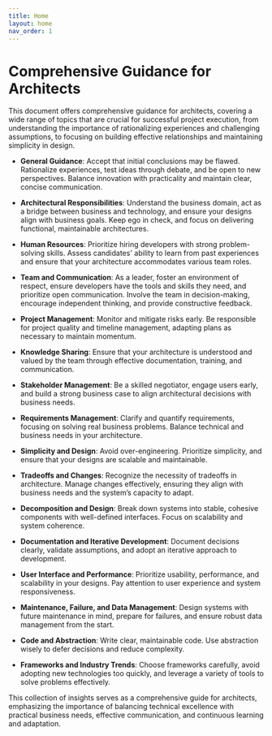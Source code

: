```yaml
---
title: Home
layout: home
nav_order: 1
---
```


# Comprehensive Guidance for Architects

This document offers comprehensive guidance for architects, covering a wide range of topics that are crucial for successful project execution, from understanding the importance of rationalizing experiences and challenging assumptions, to focusing on building effective relationships and maintaining simplicity in design.

- **General Guidance**: Accept that initial conclusions may be flawed. Rationalize experiences, test ideas through debate, and be open to new perspectives. Balance innovation with practicality and maintain clear, concise communication.
  
- **Architectural Responsibilities**: Understand the business domain, act as a bridge between business and technology, and ensure your designs align with business goals. Keep ego in check, and focus on delivering functional, maintainable architectures.

- **Human Resources**: Prioritize hiring developers with strong problem-solving skills. Assess candidates' ability to learn from past experiences and ensure that your architecture accommodates various team roles.

- **Team and Communication**: As a leader, foster an environment of respect, ensure developers have the tools and skills they need, and prioritize open communication. Involve the team in decision-making, encourage independent thinking, and provide constructive feedback.

- **Project Management**: Monitor and mitigate risks early. Be responsible for project quality and timeline management, adapting plans as necessary to maintain momentum.

- **Knowledge Sharing**: Ensure that your architecture is understood and valued by the team through effective documentation, training, and communication.

- **Stakeholder Management**: Be a skilled negotiator, engage users early, and build a strong business case to align architectural decisions with business needs.

- **Requirements Management**: Clarify and quantify requirements, focusing on solving real business problems. Balance technical and business needs in your architecture.

- **Simplicity and Design**: Avoid over-engineering. Prioritize simplicity, and ensure that your designs are scalable and maintainable.

- **Tradeoffs and Changes**: Recognize the necessity of tradeoffs in architecture. Manage changes effectively, ensuring they align with business needs and the system’s capacity to adapt.

- **Decomposition and Design**: Break down systems into stable, cohesive components with well-defined interfaces. Focus on scalability and system coherence.

- **Documentation and Iterative Development**: Document decisions clearly, validate assumptions, and adopt an iterative approach to development.

- **User Interface and Performance**: Prioritize usability, performance, and scalability in your designs. Pay attention to user experience and system responsiveness.

- **Maintenance, Failure, and Data Management**: Design systems with future maintenance in mind, prepare for failures, and ensure robust data management from the start.

- **Code and Abstraction**: Write clear, maintainable code. Use abstraction wisely to defer decisions and reduce complexity.

- **Frameworks and Industry Trends**: Choose frameworks carefully, avoid adopting new technologies too quickly, and leverage a variety of tools to solve problems effectively.

This collection of insights serves as a comprehensive guide for architects, emphasizing the importance of balancing technical excellence with practical business needs, effective communication, and continuous learning and adaptation.
